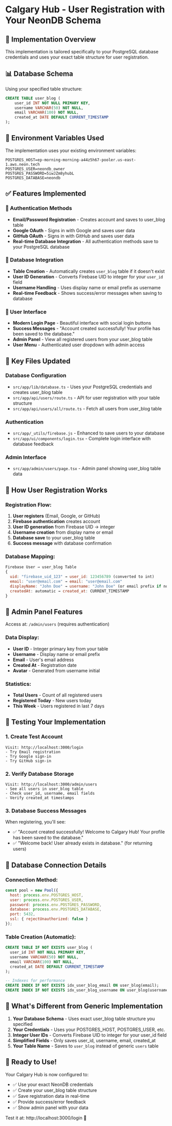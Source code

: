 # Calgary Hub - User Registration with Your NeonDB Schema

## 🎯 Implementation Overview

This implementation is tailored specifically to your PostgreSQL database credentials and uses your exact table structure for user registration.

## 📊 Database Schema

Using your specified table structure:
```sql
CREATE TABLE user_blog (
    user_id INT NOT NULL PRIMARY KEY,
    username VARCHAR(50) NOT NULL,
    email VARCHAR(100) NOT NULL,
    created_at DATE DEFAULT CURRENT_TIMESTAMP
);
```

## 🔧 Environment Variables Used

The implementation uses your existing environment variables:
```env
POSTGRES_HOST=ep-morning-morning-a44z5h67-pooler.us-east-1.aws.neon.tech
POSTGRES_USER=neondb_owner
POSTGRES_PASSWORD=5iwJZm8yhubL
POSTGRES_DATABASE=neondb
```

## ✅ Features Implemented

### 🔐 Authentication Methods
- **Email/Password Registration** - Creates account and saves to user_blog table
- **Google OAuth** - Signs in with Google and saves user data
- **GitHub OAuth** - Signs in with GitHub and saves user data
- **Real-time Database Integration** - All authentication methods save to your PostgreSQL database

### 💾 Database Integration
- **Table Creation** - Automatically creates `user_blog` table if it doesn't exist
- **User ID Generation** - Converts Firebase UID to integer for your `user_id` field
- **Username Handling** - Uses display name or email prefix as username
- **Real-time Feedback** - Shows success/error messages when saving to database

### 🎨 User Interface
- **Modern Login Page** - Beautiful interface with social login buttons
- **Success Messages** - "Account created successfully! Your profile has been saved to the database."
- **Admin Panel** - View all registered users from your user_blog table
- **User Menu** - Authenticated user dropdown with admin access

## 📁 Key Files Updated

### Database Configuration
- `src/app/lib/database.ts` - Uses your PostgreSQL credentials and creates user_blog table
- `src/app/api/users/route.ts` - API for user registration with your table structure
- `src/app/api/users/all/route.ts` - Fetch all users from user_blog table

### Authentication
- `src/app/_utils/firebase.js` - Enhanced to save users to your database
- `src/app/ui/components/login.tsx` - Complete login interface with database feedback

### Admin Interface
- `src/app/admin/users/page.tsx` - Admin panel showing user_blog table data

## 🚀 How User Registration Works

### Registration Flow:
1. **User registers** (Email, Google, or GitHub)
2. **Firebase authentication** creates account
3. **User ID generation** from Firebase UID → integer
4. **Username creation** from display name or email
5. **Database save** to your user_blog table
6. **Success message** with database confirmation

### Database Mapping:
```javascript
Firebase User → user_blog Table
{
  uid: "firebase_uid_123" → user_id: 123456789 (converted to int)
  email: "user@email.com" → email: "user@email.com"
  displayName: "John Doe" → username: "John Doe" (or email prefix if no name)
  createdAt: automatic → created_at: CURRENT_TIMESTAMP
}
```

## 🎯 Admin Panel Features

Access at: `/admin/users` (requires authentication)

### Data Display:
- **User ID** - Integer primary key from your table
- **Username** - Display name or email prefix
- **Email** - User's email address
- **Created At** - Registration date
- **Avatar** - Generated from username initial

### Statistics:
- **Total Users** - Count of all registered users
- **Registered Today** - New users today
- **This Week** - Users registered in last 7 days

## 📱 Testing Your Implementation

### 1. Create Test Account
```
Visit: http://localhost:3000/login
- Try Email registration
- Try Google sign-in
- Try GitHub sign-in
```

### 2. Verify Database Storage
```
Visit: http://localhost:3000/admin/users
- See all users in user_blog table
- Check user_id, username, email fields
- Verify created_at timestamps
```

### 3. Database Success Messages
When registering, you'll see:
- ✅ "Account created successfully! Welcome to Calgary Hub! Your profile has been saved to the database."
- ✅ "Welcome back! User already exists in database." (for returning users)

## 🔧 Database Connection Details

### Connection Method:
```javascript
const pool = new Pool({
  host: process.env.POSTGRES_HOST,
  user: process.env.POSTGRES_USER,
  password: process.env.POSTGRES_PASSWORD,
  database: process.env.POSTGRES_DATABASE,
  port: 5432,
  ssl: { rejectUnauthorized: false }
});
```

### Table Creation (Automatic):
```sql
CREATE TABLE IF NOT EXISTS user_blog (
  user_id INT NOT NULL PRIMARY KEY,
  username VARCHAR(50) NOT NULL,
  email VARCHAR(100) NOT NULL,
  created_at DATE DEFAULT CURRENT_TIMESTAMP
);

-- Indexes for performance
CREATE INDEX IF NOT EXISTS idx_user_blog_email ON user_blog(email);
CREATE INDEX IF NOT EXISTS idx_user_blog_username ON user_blog(username);
```

## 🎉 What's Different from Generic Implementation

1. **Your Database Schema** - Uses exact user_blog table structure you specified
2. **Your Credentials** - Uses your POSTGRES_HOST, POSTGRES_USER, etc.
3. **Integer User IDs** - Converts Firebase UID to integer for your user_id field
4. **Simplified Fields** - Only saves user_id, username, email, created_at
5. **Your Table Name** - Saves to `user_blog` instead of generic `users` table

## 🚀 Ready to Use!

Your Calgary Hub is now configured to:
- ✅ Use your exact NeonDB credentials
- ✅ Create your user_blog table structure
- ✅ Save registration data in real-time
- ✅ Provide success/error feedback
- ✅ Show admin panel with your data

Test it at: http://localhost:3000/login 🎯
